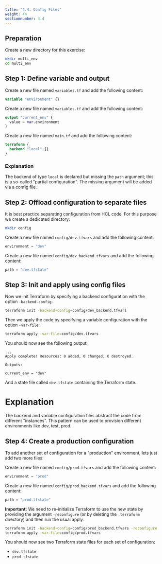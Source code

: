 ```yaml
---
title: "4.4. Config Files"
weight: 44
sectionnumber: 4.4
---
```


## Preparation

Create a new directory for this exercise:

```bash
mkdir multi_env
cd multi_env 
```

## Step 1: Define variable and output

Create a new file named `variables.tf` and add the following content:
```terraform
variable "environment" {}
```

Create a new file named `variables.tf` and add the following content:
```terraform
output "current_env" {
  value = var.environment
}
```

Create a new file named `main.tf` and add the following content:

```terraform
terraform {
  backend "local" {}
}
```


### Explanation

The backend of type `local` is declared but missing the `path` argument; this is a so-called "partial configuration".
The missing argument will be added via a config file.


## Step 2: Offload configuration to separate files

It is best practice separating configuration from HCL code. For this purpose we create a dedicated directory:
```bash
mkdir config
```

Create a new file named `config/dev.tfvars` and add the following content:
```terraform
environment = "dev"
```


Create a new file named `config/dev_backend.tfvars` and add the following content:
```terraform
path = "dev.tfstate"
```


## Step 3: Init and apply using config files

Now we init Terraform by specifying a backend configuration with the option `-backend-config`:
```bash
terraform init -backend-config=config/dev_backend.tfvars
```

Then we apply the code by specifying a variable configuration with the option `-var-file`:
```bash
terraform apply -var-file=config/dev.tfvars
```

You should now see the following output:
```
...
Apply complete! Resources: 0 added, 0 changed, 0 destroyed.

Outputs:

current_env = "dev"
```

And a state file called `dev.tfstate` containing the Terraform state.


# Explanation

The backend and variable configuration files abstract the code from different "instances". This pattern can be
used to provision different environments like dev, test, prod.


## Step 4: Create a production configuration

To add another set of configuration for a "production" environment, lets just add two more files:

Create a new file named `config/prod.tfvars` and add the following content:
```terraform
environment = "prod"
```

Create a new file named `config/prod_backend.tfvars` and add the following content:
```terraform
path = "prod.tfstate"
```

**Important:** We need to re-initialize Terraform to use the new state by providing the argument `-reconfigure`
(or by deleting the `.terraform` directory) and then run the usual apply.
```bash
terraform init -backend-config=config/prod_backend.tfvars -reconfigure
terraform apply -var-file=config/prod.tfvars
```

You should now see two Terraform state files for each set of configuration:
- `dev.tfstate`
- `prod.tfstate`
